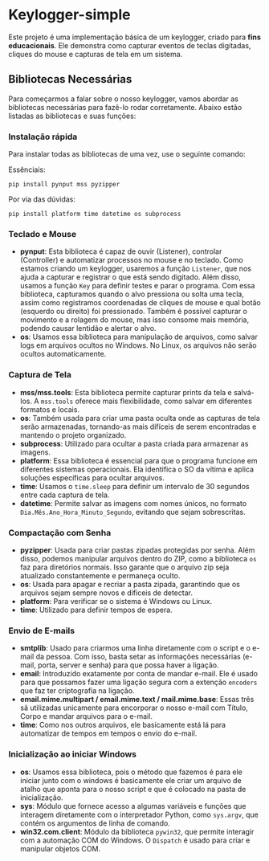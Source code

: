 <h1>Keylogger-simple</h1>

<p>Este projeto é uma implementação básica de um keylogger, criado para <strong>fins educacionais</strong>. Ele demonstra como capturar eventos de teclas digitadas, cliques do mouse e capturas de tela em um sistema.</p>

<h2>Bibliotecas Necessárias</h2>

<p>Para começarmos a falar sobre o nosso keylogger, vamos abordar as bibliotecas necessárias para fazê-lo rodar corretamente. Abaixo estão listadas as bibliotecas e suas funções:</p>

<h3>Instalação rápida</h3>
<p>Para instalar todas as bibliotecas de uma vez, use o seguinte comando:</p>

Essênciais:
<pre><code>pip install pynput mss pyzipper</code></pre>

Por via das dúvidas:
<pre><code>pip install platform time datetime os subprocess</code></pre>

<h3>Teclado e Mouse</h3>

<ul>
  <li><strong>pynput</strong>: Esta biblioteca é capaz de ouvir (Listener), controlar (Controller) e automatizar processos no mouse e no teclado. Como estamos criando um keylogger, usaremos a função <code>Listener</code>, que nos ajuda a capturar e registrar o que está sendo digitado. Além disso, usamos a função <code>Key</code> para definir testes e parar o programa. Com essa biblioteca, capturamos quando o alvo pressiona ou solta uma tecla, assim como registramos coordenadas de cliques de mouse e qual botão (esquerdo ou direito) foi pressionado. Também é possível capturar o movimento e a rolagem do mouse, mas isso consome mais memória, podendo causar lentidão e alertar o alvo.</li>
  <li><strong>os</strong>: Usamos essa biblioteca para manipulação de arquivos, como salvar logs em arquivos ocultos no Windows. No Linux, os arquivos não serão ocultos automaticamente.</li>
</ul>

<h3>Captura de Tela</h3>

<ul>
  <li><strong>mss/mss.tools</strong>: Esta biblioteca permite capturar prints da tela e salvá-los. A <code>mss.tools</code> oferece mais flexibilidade, como salvar em diferentes formatos e locais.</li>
  <li><strong>os</strong>: Também usada para criar uma pasta oculta onde as capturas de tela serão armazenadas, tornando-as mais difíceis de serem encontradas e mantendo o projeto organizado.</li>
  <li><strong>subprocess</strong>: Utilizado para ocultar a pasta criada para armazenar as imagens.</li>
  <li><strong>platform</strong>: Essa biblioteca é essencial para que o programa funcione em diferentes sistemas operacionais. Ela identifica o SO da vítima e aplica soluções específicas para ocultar arquivos.</li>
  <li><strong>time</strong>: Usamos o <code>time.sleep</code> para definir um intervalo de 30 segundos entre cada captura de tela.</li>
  <li><strong>datetime</strong>: Permite salvar as imagens com nomes únicos, no formato <code>Dia.Mês.Ano_Hora_Minuto_Segundo</code>, evitando que sejam sobrescritas.</li>
</ul>

<h3>Compactação com Senha</h3>

<ul>
  <li><strong>pyzipper</strong>: Usada para criar pastas zipadas protegidas por senha. Além disso, podemos manipular arquivos dentro do ZIP, como a biblioteca <code>os</code> faz para diretórios normais. Isso garante que o arquivo zip seja atualizado constantemente e permaneça oculto.</li>
  <li><strong>os</strong>: Usada para apagar e recriar a pasta zipada, garantindo que os arquivos sejam sempre novos e difíceis de detectar.</li>
  <li><strong>platform</strong>: Para verificar se o sistema é Windows ou Linux.</li>
  <li><strong>time</strong>: Utilizado para definir tempos de espera.</li>
</ul>

<h3>Envio de E-mails</h3>

<ul>
  <li><strong>smtplib</strong>: Usado para criarmos uma linha diretamente com o script e o e-mail da pessoa. Com isso, basta setar as informações necessárias (e-mail, porta, server e senha) para que possa haver a ligação.</li>
  <li><strong>email</strong>: Introduzido exatamente por conta de mandar e-mail. Ele é usado para que possamos fazer uma ligação segura com a extenção <code>encoders</code> que faz ter criptografia na ligação.</li>
  <li><strong>email.mime.multipart / email.mime.text / mail.mime.base</strong>: Essas três sã utilizadas unicamente para encorporar o nosso e-mail com Título, Corpo e mandar arquivos para o e-mail.</li>
  <li><strong>time</strong>: Como nos outros arquivos, ele basicamente está lá para automatizar de tempos em tempos o envio do e-mail.</li>
</ul>

<h3>Inicialização ao iniciar Windows</h3>

<ul>
  <li><strong>os</strong>: Usamos essa biblioteca, pois o método que fazemos é para ele iniciar junto com o windows é basicamente ele criar um arquivo de atalho que aponta para o nosso script e que é colocado na pasta de inicialização.</li>
  <li><strong>sys</strong>: Módulo que fornece acesso a algumas variáveis e funções que interagem diretamente com o interpretador Python, como <code>sys.argv</code>, que contém os argumentos de linha de comando.</li>
  <li><strong>win32.com.client</strong>: Módulo da biblioteca <code>pywin32</code>, que permite interagir com a automação COM do Windows. O <code>Dispatch</code> é usado para criar e manipular objetos COM.</li>
</ul>
